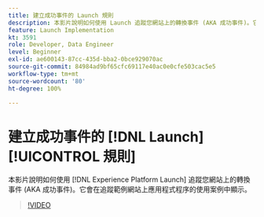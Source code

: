 ```yaml
---
title: 建立成功事件的 Launch 規則
description: 本影片說明如何使用 Launch 追蹤您網站上的轉換事件 (AKA 成功事件)。它會在追蹤範例網站上應用程式程序的使用案例中顯示。
feature: Launch Implementation
kt: 3591
role: Developer, Data Engineer
level: Beginner
exl-id: ae600143-87cc-435d-bba2-0bce929070ac
source-git-commit: 84984ad9bf65cfc69117e40ac0e0cfe503cac5e5
workflow-type: tm+mt
source-wordcount: '80'
ht-degree: 100%

---
```


# 建立成功事件的 [!DNL Launch] [!UICONTROL 規則]

本影片說明如何使用 [!DNL Experience Platform Launch] 追蹤您網站上的轉換事件 (AKA 成功事件)。它會在追蹤範例網站上應用程式程序的使用案例中顯示。

>[!VIDEO](https://video.tv.adobe.com/v/28778/?quality=12&learn=on)
